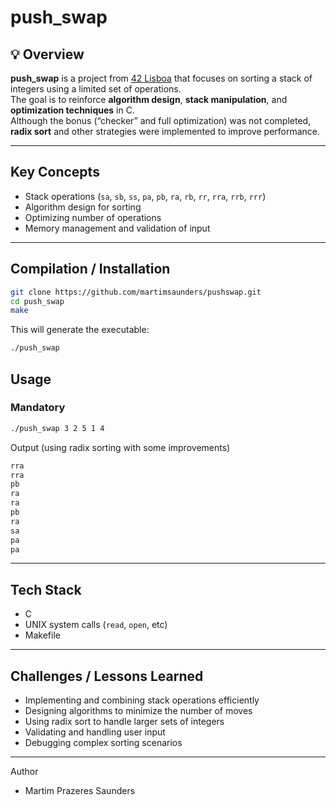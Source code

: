 # push_swap

## 💡 Overview
**push_swap** is a project from [42 Lisboa](https://www.42lisboa.com) that focuses on sorting a stack of integers using a limited set of operations.  
The goal is to reinforce **algorithm design**, **stack manipulation**, and **optimization techniques** in C.  
Although the bonus (“checker” and full optimization) was not completed, **radix sort** and other strategies were implemented to improve performance.

---

## Key Concepts
- Stack operations (`sa`, `sb`, `ss`, `pa`, `pb`, `ra`, `rb`, `rr`, `rra`, `rrb`, `rrr`)  
- Algorithm design for sorting  
- Optimizing number of operations  
- Memory management and validation of input  

---

## Compilation / Installation
```bash
git clone https://github.com/martimsaunders/pushswap.git
cd push_swap
make
```

This will generate the executable:
```bash
./push_swap
```

## Usage
### Mandatory
```bash
./push_swap 3 2 5 1 4
```
Output (using radix sorting with some improvements)
```bash
rra
rra
pb
ra
ra
pb
ra
sa
pa
pa
```

---

## Tech Stack
- C
- UNIX system calls (`read`, `open`, etc)
- Makefile

---

## Challenges / Lessons Learned
- Implementing and combining stack operations efficiently
- Designing algorithms to minimize the number of moves
- Using radix sort to handle larger sets of integers
- Validating and handling user input
- Debugging complex sorting scenarios

---

Author

- Martim Prazeres Saunders
